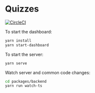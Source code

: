 # Quizzes

[![CircleCI](https://circleci.com/gh/rage/quizzes/tree/master.svg?style=svg)](https://circleci.com/gh/rage/quizzes/tree/master)

To start the dashboard:

```bash
yarn install
yarn start-dashboard
```

To start the server:
```bash
yarn serve
```

Watch server and common code changes:
```bash
cd packages/backend
yarn run watch-ts
```
